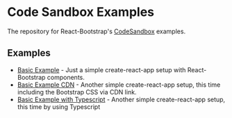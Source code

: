 # Code Sandbox Examples

The repository for React-Bootstrap's [CodeSandbox](https://codesandbox.io/) examples.

## Examples

- [Basic Example](https://codesandbox.io/s/github/react-bootstrap/code-sandbox-examples/tree/master/basic) - Just a simple create-react-app setup with React-Bootstrap components.
- [Basic Example CDN](https://codesandbox.io/s/github/react-bootstrap/code-sandbox-examples/tree/master/basic-cdn) - Another simple create-react-app setup, this time including the Bootstrap CSS via CDN link.
- [Basic Example with Typescript](https://codesandbox.io/s/github/react-bootstrap/code-sandbox-examples/tree/master/basic-ts) - Another simple create-react-app setup, this time by using Typescript
